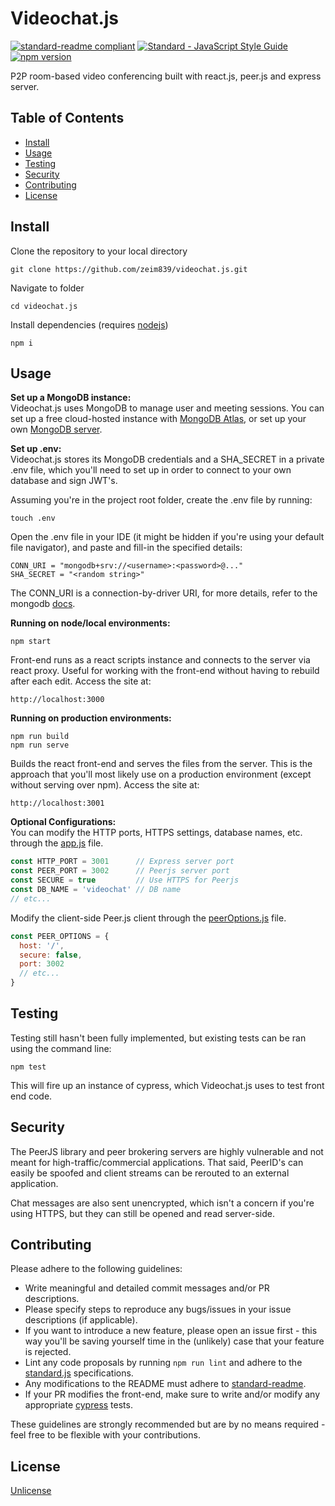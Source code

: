 # Videochat.js
[![standard-readme compliant](https://img.shields.io/badge/readme%20style-standard-brightgreen.svg?style=flat-square)](https://github.com/RichardLitt/standard-readme) <a href="https://standardjs.com"><img src="https://img.shields.io/badge/code_style-standard-brightgreen.svg" alt="Standard - JavaScript Style Guide"></a> <a href="https://www.npmjs.com/package/standard"> <img src="https://img.shields.io/npm/v/standard.svg" alt="npm version"></a>

P2P room-based video conferencing built with react.js, peer.js and express server. 

## Table of Contents
- [Install](#install)
- [Usage](#usage)
- [Testing](#testing)
- [Security](#security)
- [Contributing](#contributing)
- [License](#license)

## Install
Clone the repository to your local directory
```
git clone https://github.com/zeim839/videochat.js.git
```
Navigate to folder
```
cd videochat.js
```
Install dependencies (requires [nodejs](https://nodejs.org/))
```
npm i
```

## Usage
<b> Set up a MongoDB instance: </b> <br>
Videochat.js uses MongoDB to manage user and meeting sessions. You can set up a free cloud-hosted instance with [MongoDB Atlas](https://www.mongodb.com/atlas), or set up your own [MongoDB server](https://www.mongodb.com/try/download/community).

<b> Set up .env: </b> <br>
Videochat.js stores its MongoDB credentials and a SHA_SECRET in a private .env file, which you'll need to set up in order to connect to your own database and sign JWT's. <br>

Assuming you're in the project root folder, create the .env file by running:
```
touch .env
```

Open the .env file in your IDE (it might be hidden if you're using your default file navigator), and paste and fill-in the specified details:
```
CONN_URI = "mongodb+srv://<username>:<password>@..."
SHA_SECRET = "<random string>"
```
The CONN_URI is a connection-by-driver URI, for more details, refer to the mongodb [docs](https://www.mongodb.com/docs/atlas/driver-connection/).

<b> Running on node/local environments: </b> <br>
```
npm start
```
Front-end runs as a react scripts instance and connects to the server via react proxy. Useful for working with the front-end without having to rebuild after each edit. Access the site at: 
```
http://localhost:3000
```

<b> Running on production environments: </b> <br>
```
npm run build 
npm run serve
```
Builds the react front-end and serves the files from the server. This is the approach that you'll most likely use on a production environment (except without serving over npm). Access the site at:
```
http://localhost:3001
```
<b> Optional    Configurations: </b> <br>
You can modify the HTTP ports, HTTPS settings, database names, etc. through the [app.js](app.js) file. 

```js
const HTTP_PORT = 3001      // Express server port
const PEER_PORT = 3002      // Peerjs server port
const SECURE = true         // Use HTTPS for Peerjs
const DB_NAME = 'videochat' // DB name
// etc...
```

Modify the client-side Peer.js client through the [peerOptions.js](src/peerOptions.js) file.
```js
const PEER_OPTIONS = {
  host: '/',
  secure: false, 
  port: 3002
  // etc...
}
```

## Testing
Testing still hasn't been fully implemented, but existing tests can be ran using the command line:
```
npm test
```
This will fire up an instance of cypress, which Videochat.js uses to test front end code. 

## Security
The PeerJS library and peer brokering servers are highly vulnerable and not meant for high-traffic/commercial applications. That said, PeerID's can easily be spoofed and client streams can be rerouted to an external application. 

Chat messages are also sent unencrypted, which isn't a concern if you're using HTTPS, but they can still be opened and read server-side. 

## Contributing
Please adhere to the following guidelines:
- Write meaningful and detailed commit messages and/or PR descriptions. 
- Please specify steps to reproduce any bugs/issues in your issue descriptions (if applicable). 
- If you want to introduce a new feature, please open an issue first - this way you'll be saving yourself time in the (unlikely) case that your feature is rejected. 
- Lint any code proposals by running ```npm run lint``` and adhere to the [standard.js](https://standardjs.com/) specifications. 
- Any modifications to the README must adhere to [standard-readme](https://github.com/RichardLitt/standard-readme).
- If your PR modifies the front-end, make sure to write and/or modify any appropriate [cypress](https://docs.cypress.io/) tests. 

These guidelines are strongly recommended but are by no means required - feel free to be flexible with your contributions.

## License
[Unlicense](LICENSE.md)
